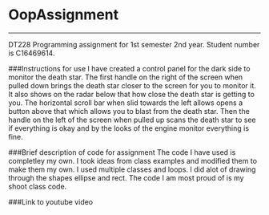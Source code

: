 # OopAssignment
--------------------
DT228 Programming assignment for 1st semester 2nd year.
Student number is C16469614.

###Instructions for use
I have created a control panel for the dark side to monitor the death star.
The first handle on the right of the screen when pulled down brings the death star closer
to the screen for you to monitor it. It also shows on the radar below that how close the death
star is getting to you. The horizontal scroll bar when slid towards the left allows opens
a button above that which allows you to blast from the death star. Then the handle on the 
left of the screen when pulled up scans the death star to see if everything is okay and by the 
looks of the engine monitor everything is fine.

###Brief description of code for assignment
The code I have used is completley my own. I took ideas from class examples and modified them
to make them my own. I used multiple classes and loops. I did alot of drawing through the shapes
ellipse and rect. The code I am most proud of is my shoot class code. 

###Link to youtube video